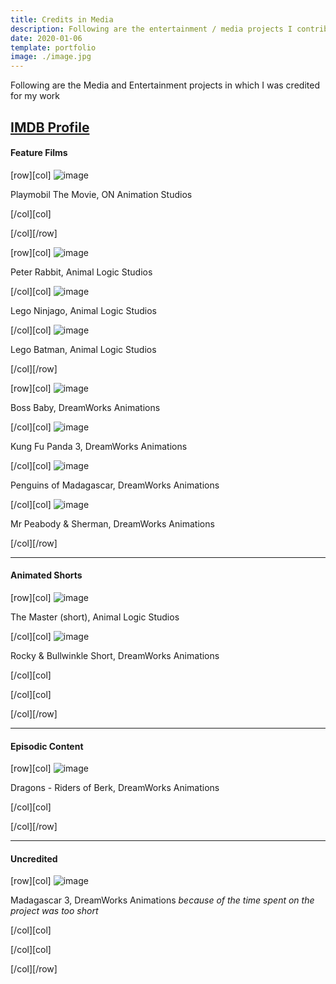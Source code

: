 ```yaml
---
title: Credits in Media
description: Following are the entertainment / media projects I contributed technically
date: 2020-01-06
template: portfolio
image: ./image.jpg
---
```


Following are the Media and Entertainment projects in which I was credited for my work

## [IMDB Profile](https://www.imdb.com/name/nm4511578)

#### Feature Films

[row][col]
![image](./playmobil.jpg)

Playmobil The Movie, ON Animation Studios

[/col][col]

[/col][/row]

[row][col]
![image](./peter_rabbit.jpg)

Peter Rabbit, Animal Logic Studios

[/col][col]
![image](./lego_ninjago.jpg)

Lego Ninjago, Animal Logic Studios

[/col][col]
![image](./lego_batman.jpg)

Lego Batman, Animal Logic Studios

[/col][/row]

[row][col]
![image](./boss_baby.jpg)

Boss Baby, DreamWorks Animations

[/col][col]
![image](./kung_fu_panda_3.jpg)

Kung Fu Panda 3, DreamWorks Animations

[/col][col]
![image](./penguins_of_madagascar.jpg)

Penguins of Madagascar, DreamWorks Animations

[/col][col]
![image](./mr_peabody_and_sherman.jpg)

Mr Peabody & Sherman, DreamWorks Animations

[/col][/row]

---

#### Animated Shorts

[row][col]
![image](./the_master_short.jpg)

The Master (short), Animal Logic Studios

[/col][col]
![image](./rocky_and_bullwinkle_short.jpg)

Rocky & Bullwinkle Short, DreamWorks Animations

[/col][col]

[/col][col]

[/col][/row]

---

#### Episodic Content

[row][col]
![image](./dragons_riders_of_berk.jpg)

Dragons - Riders of Berk, DreamWorks Animations

[/col][col]

[/col][/row]

---

#### Uncredited

[row][col]
![image](./madagascar_3.jpg)

Madagascar 3, DreamWorks Animations
_because of the time spent on the project was too short_

[/col][col]

[/col][col]

[/col][/row]
